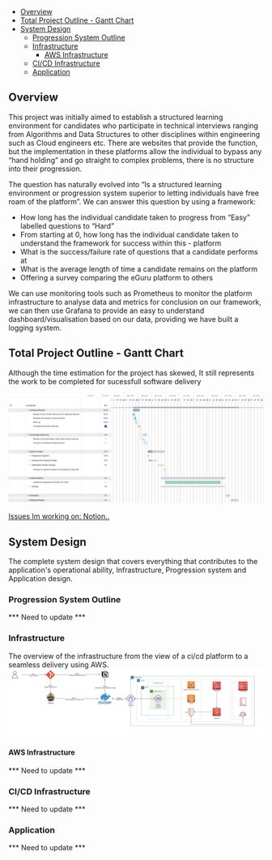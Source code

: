 
- [Overview](#overview)
- [Total Project Outline - Gantt Chart](#total-project-outline---gantt-chart)
- [System Design](#system-design)
  - [Progression System Outline](#progression-system-outline)
  - [Infrastructure](#infrastructure)
    - [AWS Infrastructure](#aws-infrastructure)
  - [CI/CD Infrastructure](#cicd-infrastructure)
  - [Application](#application)




## Overview 

This project was initially aimed to establish a structured learning environment for candidates who participate in technical interviews ranging from Algorithms and Data Structures to other disciplines within engineering such as Cloud engineers etc. There are websites that provide the function, but the implementation in these platforms allow the individual to bypass any “hand holding” and go straight to complex problems, there is no structure into their progression.

The question has naturally evolved into “Is a structured learning environment or progression system superior to letting individuals have free roam of the platform”. We can answer this question by using a framework:

- How long has the individual candidate taken to progress from “Easy” labelled questions to “Hard”
- From starting at 0, how long has the individual candidate taken to understand the framework for success within this - platform
- What is the success/failure rate of questions that a candidate performs at
- What is the average length of time a candidate remains on the platform 
- Offering a survey comparing the eGuru platform to others

We can use monitoring tools such as Prometheus to monitor the platform infrastructure to analyse data and metrics for conclusion on our framework, we can then use Grafana to provide an easy to understand dashboard/visualisation based on our data, providing we have built a logging system.


## Total Project Outline - Gantt Chart

Although the time estimation for the project has skewed, It still represents the work to be completed for sucessfull software delivery

![Imgur](documents/images/gantt-chart-overview.png)

[Issues Im working on: Notion..](https://www.notion.so/24aed6a0f02c4f3a87ec2ff7a55de317?v=c0db33f39d684cc19f989c2255bdb131)

## System Design

The complete system design that covers everything that contributes to the application's operational ability, Infrastructure, Progression system and Application design. 

### Progression System Outline

*** Need to update ***


### Infrastructure

The overview of the infrastructure from the view of a ci/cd platform to a seamless delivery using AWS. 
![Imgur](documents/images/infrastructure-architecture.png)

#### AWS Infrastructure

*** Need to update ***


### CI/CD Infrastructure

*** Need to update ***


### Application

*** Need to update ***